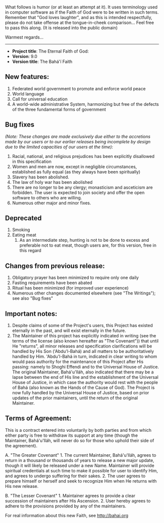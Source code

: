 What follows is humor (or at least an attempt at it). It uses terminology used in computer software as if the Faith of God were to be written in such terms. Remember that "God loves laughter", and as this is intended respectfully, please do not take offense at the tongue-in-cheek comparison... Feel free to pass this along. (It is released into the public domain)

Warmest regards...

----
- **Project title**: The Eternal Faith of God:
- **Version**: 9.0
- **Version title**: The Bahá'í Faith

## New features:

1. Federated world government to promote and enforce world peace
2. World language
3. Call for universal education
4. A world-wide administrative System, harmonizing but free of the defects of the three fundamental forms of government

## Bug fixes

*(Note: These changes are made exclusively due either to the accretions made by our users or to our earlier releases being incomplete by design due to the limited capacities of our users at the time):*

1. Racial, national, and religious prejudices has been explicitly disallowed in this specification
2. Women and men are now, except in negligible circumstances, established as fully equal (as they always have been spiritually)
3. Slavery has been abolished.
4. The law of holy war has been abolished
5. There are no longer to be any clergy; monasticism and asceticism are forbidden. The user is expected to join society and offer the open software to others who are willing.
6. Numerous other major and minor fixes.

## Deprecated

1. Smoking
2. Eating meat
    1. As an intermediate step, hunting is not to be done to excess and preferable not to eat meat, though users are, for this version, free in this regard

## Changes from previous release:

1. Obligatory prayer has been minimized to require only one daily
2. Fasting requirements have been abated
3. Ritual has been minimized (for improved user experience)
4. Numerous other changes documented elsewhere (see "The Writings"); see also "Bug fixes"

## Important notes:

1. Despite claims of some of the Project's users, this Project has existed eternally in the past, and will exist eternally in the future.
2. The Maintainer of this project has explicitly indicated in writing (see the terms of the license (also known hereafter as "The Covenant")) that until He "returns", all minor releases and specification clarifications will be handled by His Son ('Abdu'l-Bahá) and all matters to be authoritatively handled by Him. 'Abdu'l-Bahá in turn, indicated in clear writing to whom would pass authority for the maintenance of this Project after His passing: namely to Shoghi Effendi and to the Universal House of Justice. The original Maintainer, Bahá'u'lláh, also indicated that there may be a lapse between the end of His line and the establishment of the Universal House of Justice, in which case the authority would rest with the people of Bahá (also known as the Hands of the Cause of God). The Project is now fully handled by the Universal House of Justice, based on prior updates of the prior maintainers, until the return of the original Maintainer.

## Terms of Agreement:

This is a contract entered into voluntarily by both parties and from which either party is free to withdraw its support at any time (though the Maintainer, Bahá'u'lláh, will never do so for those who uphold their side of the agreement).

A. "The Greater Covenant"
    1. The current Maintainer, Bahá'u'lláh, agrees to return in a thousand or thousands of years to release a new major update, though it will likely be released under a new Name. Maintainer will provide spiritual credentials at such time to make it possible for user to identify Him, and agrees to undergo suffering for their sakes.
    2. The user agrees to prepare himself or herself and seek to recognize Him when He returns with His new release.

B. "The Lesser Covenant"
    1. Maintainer agrees to provide a clear succession of maintainers after His Ascension.
    2. User hereby agrees to adhere to the provisions provided by any of the maintainers.

For real information about this new Faith, see <http://bahai.org>
